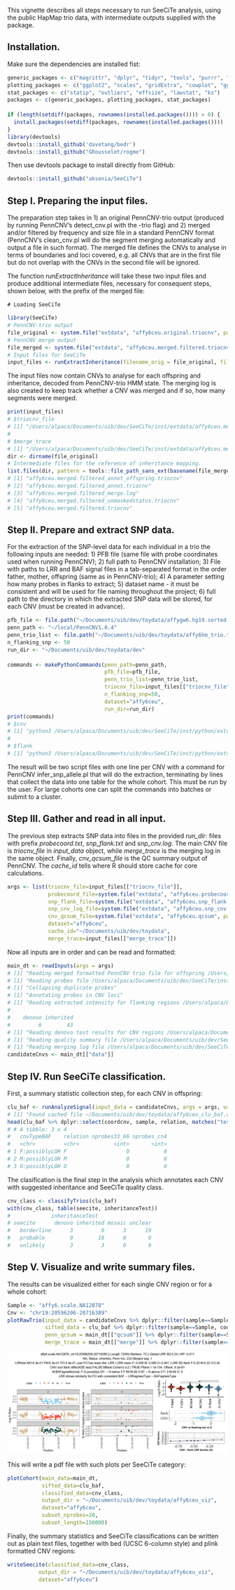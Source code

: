 This vignette describes all steps necessary to run SeeCiTe analysis,
using the public HapMap trio data, with intermediate outputs supplied
with the package.

Installation.
-------------

Make sure the dependencies are installed fist:

``` r
generic_packages <- c("magrittr", "dplyr", "tidyr", "tools", "purrr", "utils", "rlang", "devtools")
plotting_packages <- c("ggplot2", "scales", "gridExtra", "cowplot", "ggpubr")
stat_packages <- c("statip", "outliers", "effsize", "lawstat", "ks")
packages <- c(generic_packages, plotting_packages, stat_packages)

if (length(setdiff(packages, rownames(installed.packages()))) > 0) {
  install.packages(setdiff(packages, rownames(installed.packages())))  
}
library(devtools)
devtools::install_github('davetang/bedr')
devtools::install_github("GRousselet/rogme")
```

Then use devtools package to install directly from GitHub:

``` r
devtools::install_github("aksenia/SeeCiTe")
```

Step I. Preparing the input files.
----------------------------------

The preparation step takes in 1) an original PennCNV-trio output
(produced by running PennCNV’s detect\_cnv.pl with the -trio flag) and
2) merged and/or filtered by frequency and size file in a standard
PennCNV format (PennCNV’s clean\_cnv.pl will do the segment merging
automatically and output a file in such format). The merged file defines
the CNVs to analyse in terms of boundaries and loci covered, e.g. all
CNVs that are in the first file but do not overlap with the CNVs in the
second file will be ignored.

The function *runExtractInheritance* will take these two input files and
produce additional intermediate files, necessary for consequent steps,
shown below, with the prefix of the merged file:

    # Loading SeeCiTe

``` r
library(SeeCiTe)
# PennCNV-trio output
file_original <- system.file("extdata", "affy6ceu.original.triocnv", package = "SeeCiTe")
# PennCNV merge output
file_merged <- system.file("extdata", "affy6ceu.merged.filtered.triocnv", package = "SeeCiTe")
# Input files for SeeCiTe
input_files <- runExtractInheritance(filename_orig = file_original, filename_merged = file_merged)
```

The input files now contain CNVs to analyse for each offspring and
inheritance, decoded from PennCNV-trio HMM state. The merging log is
also created to keep track whether a CNV was merged and if so, how many
segments were merged.

``` r
print(input_files)
# $triocnv_file
# [1] "/Users/alpaca/Documents/uib/dev/SeeCiTe/inst/extdata/affy6ceu.merged.filtered_annot_offspring.triocnv"
# 
# $merge_trace
# [1] "/Users/alpaca/Documents/uib/dev/SeeCiTe/inst/extdata/affy6ceu.merged.filtered_merge.log"
dir <- dirname(file_original)
# Intermediate files for the reference of inheritance mapping.
list.files(dir, pattern = tools::file_path_sans_ext(basename(file_merged)), full.names = F)
# [1] "affy6ceu.merged.filtered_annot_offspring.triocnv"
# [2] "affy6ceu.merged.filtered_annot.triocnv"          
# [3] "affy6ceu.merged.filtered_merge.log"              
# [4] "affy6ceu.merged.filtered_unmaskedstatus.triocnv" 
# [5] "affy6ceu.merged.filtered.triocnv"
```

Step II. Prepare and extract SNP data.
--------------------------------------

For the extraction of the SNP-level data for each individual in a trio
the following inputs are needed: 1) PFB file (same file with probe
coordinates used when running PennCNV); 2) full path to PennCNV
installation; 3) File with paths to LRR and BAF signal files in a
tab-separated format in the order father, mother, offspring (same as in
PennCNV-trio); 4) A parameter setting how many probes in flanks to
extract; 5) dataset name - it must be consistent and will be used for
file naming throughout the project; 6) full path to the directory in
which the extracted SNP data will be stored, for each CNV (must be
created in advance).

``` r
pfb_file <- file.path("~/Documents/uib/dev/toydata/affygw6.hg19.sorted.pfb")
penn_path <- "~/local/PennCNV1.0.4"
penn_trio_list <- file.path("~/Documents/uib/dev/toydata/affy6hm_trio.tab")
n_flanking_snp <- 50
run_dir <- "~/Documents/uib/dev/toydata/dev"

commands <- makePythonCommands(penn_path=penn_path, 
                               pfb_file=pfb_file, 
                               penn_trio_list=penn_trio_list, 
                               triocnv_file=input_files[["triocnv_file"]],
                               n_flanking_snp=50, 
                               dataset="affy6ceu", 
                               run_dir=run_dir)
print(commands)
# $cnv
# [1] "python3 /Users/alpaca/Documents/uib/dev/SeeCiTe/inst/python/extract_snp_cnv.py -l ~/Documents/uib/dev/toydata/affy6hm_trio.tab -c /Users/alpaca/Documents/uib/dev/SeeCiTe/inst/extdata/affy6ceu.merged.filtered_annot_offspring.triocnv -d affy6ceu -p ~/Documents/uib/dev/toydata/affygw6.hg19.sorted.pfb -s ~/local/PennCNV1.0.4 -o ~/Documents/uib/dev/toydata/dev"
# 
# $flank
# [1] "python3 /Users/alpaca/Documents/uib/dev/SeeCiTe/inst/python/extract_snp_flanks.py -l ~/Documents/uib/dev/toydata/affy6hm_trio.tab -c /Users/alpaca/Documents/uib/dev/SeeCiTe/inst/extdata/affy6ceu.merged.filtered_annot_offspring.triocnv -d affy6ceu -p ~/Documents/uib/dev/toydata/affygw6.hg19.sorted.pfb -s ~/local/PennCNV1.0.4 -o ~/Documents/uib/dev/toydata/dev -f 5"
```

The result will be two script files with one line per CNV with a command
for PennCNV infer\_snp\_allele.pl that will do the extraction,
terminating by lines that collect the data into one table for the whole
cohort. This must be run by the user. For large cohorts one can split
the commands into batches or submit to a cluster.

Step III. Gather and read in all input.
---------------------------------------

The previous step extracts SNP data into files in the provided
*run\_dir*: files with prefix *probecoord.txt*, *snp\_flank.txt* and
*snp\_cnv.log*. The main CNV file is *triocnv\_file* in *input\_data*
object, while *merge\_trace* is the merging log in the same object.
Finally, *cnv\_qcsum\_file* is the QC summary output of PennCNV. The
*cache\_id* tells where R should store cache for core calculations.

``` r
args <- list(triocnv_file=input_files[["triocnv_file"]],
             probecoord_file=system.file("extdata", "affy6ceu.probecoord.txt", package = "SeeCiTe"),
             snp_flank_file=system.file("extdata", "affy6ceu.snp_flank.txt", package = "SeeCiTe"),
             snp_cnv_log_file=system.file("extdata", "affy6ceu.snp_cnv.log", package = "SeeCiTe"),
             cnv_qcsum_file=system.file("extdata", "affy6ceu.qcsum", package = "SeeCiTe"),
             dataset="affy6ceu",
             cache_id="~/Documents/uib/dev/toydata",
             merge_trace=input_files[["merge_trace"]])
```

Now all inputs are in order and can be read and formatted:

``` r
main_dt <- readInputs(args = args)
# [1] "Reading merged formatted PennCNV trio file for offspring /Users/alpaca/Documents/uib/dev/SeeCiTe/inst/extdata/affy6ceu.merged.filtered_annot_offspring.triocnv"
# [1] "Reading probes file /Users/alpaca/Documents/uib/dev/SeeCiTe/inst/extdata/affy6ceu.probecoord.txt"
# [1] "Collapsing duplicate probes"
# [1] "Annotating probes in CNV loci"
# [1] "Reading extracted intensity for flanking regions /Users/alpaca/Documents/uib/dev/SeeCiTe/inst/extdata/affy6ceu.snp_flank.txt"
# 
#    denovo inherited 
#         6        43 
# [1] "Reading denovo test results for CNV regions /Users/alpaca/Documents/uib/dev/SeeCiTe/inst/extdata/affy6ceu.snp_cnv.log"
# [1] "Reading quality summary file /Users/alpaca/Documents/uib/dev/SeeCiTe/inst/extdata/affy6ceu.qcsum"
# [1] "Reading merging log file /Users/alpaca/Documents/uib/dev/SeeCiTe/inst/extdata/affy6ceu.merged.filtered_merge.log"
candidateCnvs <- main_dt[["data"]]
```

Step IV. Run SeeCiTe classification.
------------------------------------

First, a summary statistic collection step, for each CNV in offspring:

``` r
clu_baf <- runAnalyzeSignal(input_data = candidateCnvs, args = args, use_cache = T)
# [1] "Found cached file ~/Documents/uib/dev/toydata/affy6ceu_clu_baf.rds, reading in"
head(clu_baf %>% dplyr::select(coordcnv, sample, relation, matches("test$", ignore.case = F)), n=3)
# # A tibble: 3 x 4
#   cnvTypeBAF    relation nprobes33_66 nprobes_cn4
#   <chr>         <chr>           <int>       <int>
# 1 F:possiblyLOH F                   0           0
# 2 M:possiblyLOH M                   0           0
# 3 O:possiblyLOH O                   0           0
```

The clasification is the final step in the analysis which annotates each
CNV with suggested inheritance and SeeCiTe quality class.

``` r
cnv_class <- classifyTrios(clu_baf)
with(cnv_class, table(seecite, inheritanceTest))
#             inheritanceTest
# seecite      denovo inherited mosaic unclear
#   borderline      3         0      3      19
#   probable        0        18      0       0
#   unlikely        3         3      0       0
```

Step V. Visualize and write summary files.
------------------------------------------

The results can be visualized either for each single CNV region or for a
whole cohort:

``` r
Sample <- "affy6.scale.NA12878"
Cnv <- "chr19:20596206-20716389"
plotRawTrio(input_data = candidateCnvs %>% dplyr::filter(sample==Sample, coordcnv==Cnv), 
            sifted_data = clu_baf %>% dplyr::filter(sample==Sample, coordcnv==Cnv), 
            penn_qcsum = main_dt[["qcsum"]] %>% dplyr::filter(sample==Sample),
            merge_trace = main_dt[["merge"]] %>% dplyr::filter(sample==Sample, coordcnv==Cnv))
```

![](man/figures/step-v-indiv-plot-1.png)

This will write a pdf file with such plots per SeeCiTe category:

``` r
plotCohort(main_data=main_dt,
           sifted_data=clu_baf,
           classified_data=cnv_class,
           output_dir = "~/Documents/uib/dev/toydata/affy6ceu_viz",
           dataset="affy6ceu",
           subset_nprobes=20,
           subset_length=150000)
```

Finally, the summary statistics and SeeCiTe classifications can be
written out as plain text files, together with bed (UCSC 6-column style)
and plink formatted CNV regions:

``` r
writeSeecite(classified_data=cnv_class,
          output_dir = "~/Documents/uib/dev/toydata/affy6ceu_viz",
          dataset="affy6ceu")
```
